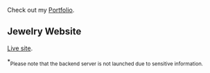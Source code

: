 Check out my [Portfolio](https://winjitn.github.io/portfolio).

## Jewelry Website

[Live site](https://jewelryproto.herokuapp.com/).

*<sub>Please note that the backend server is not launched due to sensitive information.</sub>

